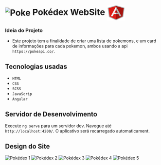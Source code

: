 
<div className="Pokedex">
  <h1>
    <img align="center" alt="Poke" height="50" width="60" src="https://user-images.githubusercontent.com/89430801/213887234-e2152668-1001-4dc8-b5ef-52a83d664968.svg"/>
    Pokédex WebSite
    <img align="center" alt="angularjs" height="50" width="60" src="https://github.com/devicons/devicon/blob/master/icons/angularjs/angularjs-original.svg"/>
  </h1>
</div>
 
### Ideia do Projeto 
- Este projeto tem a finalidade de criar uma lista de pokemons, e um card de informações para cada pokemon, ambos usando a api `https://pokeapi.co/`.

## Tecnologias usadas
- `HTML`
- `CSS`
- `SCSS`
- `JavaScrip`
- `Angular`

## Servidor de Desenvolvimento
Execute `ng serve` para um servidor dev. Navegue até `http://localhost:4200/`. O aplicativo será recarregado automaticament.

## Design do Site

![Pokédex 1](https://user-images.githubusercontent.com/89430801/216485274-d72c44eb-4f5c-423e-93c3-f2c149788fbb.svg)
![Pokédex 2](https://user-images.githubusercontent.com/89430801/216486497-ffa96593-7386-4cdb-98ba-f0bbcc0a3ba2.svg)
![Pokédex 3](https://user-images.githubusercontent.com/89430801/216485284-ddee1296-d079-4031-9fa9-3adde375a6ae.svg)
![Pokédex 4](https://user-images.githubusercontent.com/89430801/214362653-3f55cedd-db58-4a35-8c15-77a45aeee7a8.svg)
![Pokédex 5](https://user-images.githubusercontent.com/89430801/216485292-419bb69a-a9db-4f63-8052-50f02b8237c8.svg)
